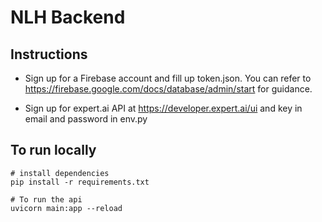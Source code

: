 # NLH Backend


## Instructions

- Sign up for a Firebase account and fill up token.json. You can refer to https://firebase.google.com/docs/database/admin/start for guidance.

- Sign up for expert.ai API at https://developer.expert.ai/ui and key in email and password in env.py


## To run locally
```
# install dependencies
pip install -r requirements.txt
```

```
# To run the api
uvicorn main:app --reload
```